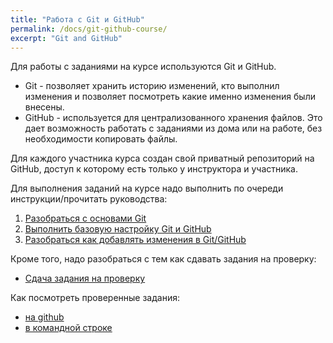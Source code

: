 ```yaml
---
title: "Работа с Git и GitHub"
permalink: /docs/git-github-course/
excerpt: "Git and GitHub"
---
```


Для работы с заданиями на курсе используются Git и GitHub.

* Git - позволяет хранить историю изменений, кто выполнил изменения и позволяет посмотреть какие именно изменения были внесены.
* GitHub - используется для централизованного хранения файлов. Это дает возможность работать с заданиями из дома или на работе, без необходимости копировать файлы.

Для каждого участника курса создан свой приватный репозиторий на GitHub, доступ к которому есть только у инструктора и участника.

Для выполнения заданий на курсе надо выполнить по очереди инструкции/прочитать руководства:

1. [Разобраться с основами Git](https://pyneng.github.io/docs/git-basics/)
2. [Выполнить базовую настройку Git и GitHub](https://pyneng.github.io/docs/git-github-setup/)
3. [Разобраться как добавлять изменения в Git/GitHub](https://pyneng.github.io/docs/git-github/)

Кроме того, надо разобраться с тем как сдавать задания на проверку:

* [Сдача задания на проверку](https://pyneng.github.io/docs/task-check/)

Как посмотреть проверенные задания:

* [на github](https://pyneng.github.io/docs/task-check-github/)
* [в командной строке](https://pyneng.github.io/docs/checked-tasks-git/)


